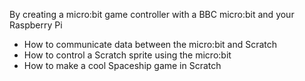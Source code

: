 By creating a micro:bit game controller with a BBC micro:bit and your Raspberry Pi

- How to communicate data between the micro:bit and Scratch
- How to control a Scratch sprite using the micro:bit
- How to make a cool Spaceship game in Scratch
